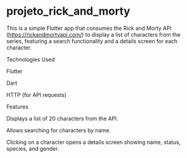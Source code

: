 # projeto_rick_and_morty

This is a simple Flutter app that consumes the Rick and Morty API (https://rickandmortyapi.com/) to display a list of characters from the series, featuring a search functionality and a details screen for each character.

Technologies Used

Flutter

Dart

HTTP (for API requests)

Features

Displays a list of 20 characters from the API.

Allows searching for characters by name.

Clicking on a character opens a details screen showing name, status, species, and gender.


